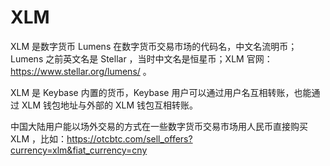 # XLM

XLM 是数字货币 Lumens 在数字货币交易市场的代码名，中文名流明币；Lumens 之前英文名是 Stellar ，当时中文名是恒星币；XLM 官网：https://www.stellar.org/lumens/ 。

XLM 是 Keybase 内置的货币，Keybase 用户可以通过用户名互相转账，也能通过 XLM 钱包地址与外部的 XLM 钱包互相转账。

中国大陆用户能以场外交易的方式在一些数字货币交易市场用人民币直接购买 XLM ，比如：https://otcbtc.com/sell_offers?currency=xlm&fiat_currency=cny
